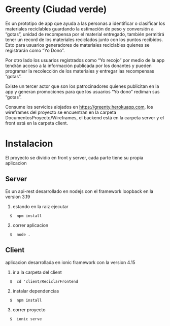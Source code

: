 # Greenty (Ciudad verde)

Es un prototipo de app  que ayuda a las personas a identificar o clasificar los materiales reciclables guardando la estimación de peso y conversión a “gotas”, unidad de recompensa por el material entregado, también permitirá  tener un record de los materiales reciclados junto con los puntos recibidos. Esto para usuarios generadores de materiales reciclables quienes se registrarán como  “Yo Dono”.

Por otro lado los usuarios registrados como “Yo recojo” por medio de la app tendrán acceso a la información publicada por los donantes y pueden programar la recolección de los materiales y entregar las recompensas “gotas”.

Existe un tercer actor que son los patrocinadores quienes publicitan en la app y generan promociones para que los usuarios “Yo dono” rediman sus “gotas”.

Consume los servicios alojados en https://greenty.herokuapp.com, los wireframes del proyecto se encuentran en la carpeta DocumentosProyecto/Wireframes, el backend está en la carpeta server y el front  está en la carpeta client.

# Instalacion #

El proyecto se dividio en front y server, cada parte tiene su propia aplicacion

 ## Server

Es un api-rest desarrollado en nodejs con el framework loopback en la version 3.19

  1.  estando en la raiz ejecutar

  ```
    $  npm install
  ```
  2.  correr aplicacion

  ```
    $  node .
  ```

  ## Client

  aplicacion desarrollada en ionic framework con la version  4.15

   1.  ir a la carpeta del client

   ```
     $  cd 'client/ReciclarFrontend
   ```
   2.  instalar dependencias  

   ```
     $  npm install
   ```

   3.  correr proyecto

   ```
     $  ionic serve
   ```
